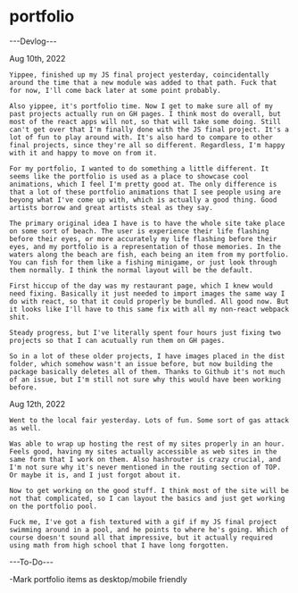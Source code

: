 # portfolio

---Devlog---

Aug 10th, 2022

    Yippee, finished up my JS final project yesterday, coincidentally around the time that a new module was added to that path. Fuck that for now, I'll come back later at some point probably.

    Also yippee, it's portfolio time. Now I get to make sure all of my past projects actually run on GH pages. I think most do overall, but most of the react apps will not, so that will take some doing. Still can't get over that I'm finally done with the JS final project. It's a lot of fun to play around with. It's also hard to compare to other final projects, since they're all so different. Regardless, I'm happy with it and happy to move on from it.

    For my portfolio, I wanted to do something a little different. It seems like the portfolio is used as a place to showcase cool animations, which I feel I'm pretty good at. The only difference is that a lot of these portfolio animations that I see people using are beyong what I've come up with, which is actually a good thing. Good artists borrow and great artists steal as they say. 

    The primary original idea I have is to have the whole site take place on some sort of beach. The user is experience their life flashing before their eyes, or more accurately my life flashing before their eyes, and my portfolio is a representation of those memories. In the waters along the beach are fish, each being an item from my portfolio. You can fish for them like a fishing minigame, or just look through them normally. I think the normal layout will be the default.

    First hiccup of the day was my restaurant page, which I knew would need fixing. Basically it just needed to import images the same way I do with react, so that it could properly be bundled. All good now. But it looks like I'll have to this same fix with all my non-react webpack shit.

    Steady progress, but I've literally spent four hours just fixing two projects so that I can acutually run them on GH pages.

    So in a lot of these older projects, I have images placed in the dist folder, which somehow wasn't an issue before, but now building the package basically deletes all of them. Thanks to Github it's not much of an issue, but I'm still not sure why this would have been working before.

Aug 12th, 2022

    Went to the local fair yesterday. Lots of fun. Some sort of gas attack as well.

    Was able to wrap up hosting the rest of my sites properly in an hour. Feels good, having my sites actually accessible as web sites in the same form that I work on them. Also hashrouter is crazy crucial, and I'm not sure why it's never mentioned in the routing section of TOP. Or maybe it is, and I just forgot about it.

    Now to get working on the good stuff. I think most of the site will be not that complicated, so I can layout the basics and just get working on the portfolio pool.

    Fuck me, I've got a fish textured with a gif if my JS final project swimming around in a pool, and he points to where he's going. Which of course doesn't sound all that impressive, but it actually required using math from high school that I have long forgotten. 

---To-Do---

-Mark portfolio items as desktop/mobile friendly